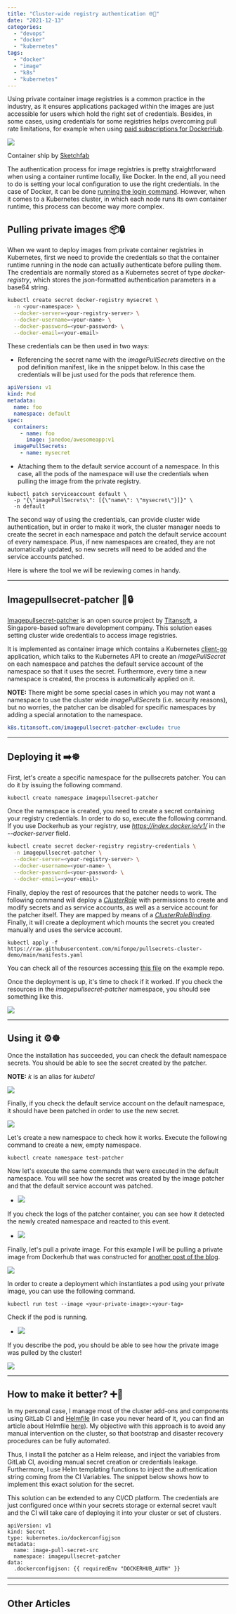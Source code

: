 ```yaml
---
title: "Cluster-wide registry authentication 🌐🔐"
date: "2021-12-13"
categories: 
  - "devops"
  - "docker"
  - "kubernetes"
tags: 
  - "docker"
  - "image"
  - "k8s"
  - "kubernetes"
---
```


Using private container image registries is a common practice in the industry, as it ensures applications packaged within the images are just accessible for users which hold the right set of credentials. Besides, in some cases, using credentials for some registries helps overcoming pull rate limitations, for example when using [paid subscriptions for DockerHub](https://www.docker.com/pricing).

![](images/461f0ea0da8f612dbea489d1bffe9d7d-1024x640.jpg)

Container ship by [Sketchfab](https://sketchfab.com)

The authentication process for image registries is pretty straightforward when using a container runtime locally, like Docker. In the end, all you need to do is setting your local configuration to use the right credentials. In the case of Docker, it can be done [running the login command](https://docs.docker.com/engine/reference/commandline/login/). However, when it comes to a Kubernetes cluster, in which each node runs its own container runtime, this process can become way more complex.

## Pulling private images 📦🔒

When we want to deploy images from private container registries in Kubernetes, first we need to provide the credentials so that the container runtime running in the node can actually authenticate before pulling them. The credentials are normally stored as a Kubernetes secret of type _docker-registry_, which stores the json-formatted authentication parameters in a base64 string.

```bash
kubectl create secret docker-registry mysecret \
  -n <your-namespace> \
  --docker-server=<your-registry-server> \
  --docker-username=<your-name> \
  --docker-password=<your-password> \
  --docker-email=<your-email>
```

These credentials can be then used in two ways:

- Referencing the secret name with the _imagePullSecrets_ directive on the pod definition manifest, like in the snippet below. In this case the credentials will be just used for the pods that reference them.

```yaml
apiVersion: v1
kind: Pod
metadata:
  name: foo
  namespace: default
spec:
  containers:
    - name: foo
      image: janedoe/awesomeapp:v1
  imagePullSecrets:
    - name: mysecret
```

- Attaching them to the default service account of a namespace. In this case, all the pods of the namespace will use the credentials when pulling the image from the private registry.

```
kubectl patch serviceaccount default \
  -p "{\"imagePullSecrets\": [{\"name\": \"mysecret\"}]}" \
  -n default
```

The second way of using the credentials, can provide cluster wide authentication, but in order to make it work, the cluster manager needs to create the secret in each namespace and patch the default service account of every namespace. Plus, if new namespaces are created, they are not automatically updated, so new secrets will need to be added and the service accounts patched.

Here is where the tool we will be reviewing comes in handy.

* * *

## Imagepullsecret-patcher 🤖🔒

[Imagepullsecret-patcher](https://github.com/titansoft-pte-ltd/imagepullsecret-patcher) is an open source project by [Titansoft](https://www.titansoft.com/en), a Singapore-based software development company. This solution eases setting cluster wide credentials to access image registries.

It is implemented as container image which contains a Kubernetes [client-go](https://github.com/kubernetes/client-go) application, which talks to the Kubernetes API to create an _imagePullSecret_ on each namespace and patches the default service account of the namespace so that it uses the secret. Furthermore, every time a new namespace is created, the process is automatically applied on it.

**NOTE:** There might be some special cases in which you may not want a namespace to use the cluster wide _imagePullSecrets_ (i.e. security reasons), but no worries, the patcher can be disabled for specific namespaces by adding a special annotation to the namespace.

```yaml
k8s.titansoft.com/imagepullsecret-patcher-exclude: true
```

* * *

## Deploying it ➡️☸️

First, let's create a specific namespace for the pullsecrets patcher. You can do it by issuing the following command.

```bash
kubectl create namespace imagepullsecret-patcher
```

Once the namespace is created, you need to create a secret containing your registry credentials. In order to do so, execute the following command. If you use Dockerhub as your registry, use _https://index.docker.io/v1/_ in the _\--docker-server_ field.

```bash
kubectl create secret docker-registry registry-credentials \
  -n imagepullsecret-patcher \
  --docker-server=<your-registry-server> \
  --docker-username=<your-name> \
  --docker-password=<your-password> \
  --docker-email=<your-email>
```

Finally, deploy the rest of resources that the patcher needs to work. The following command will deploy a _[ClusterRole](https://v1-20.docs.kubernetes.io/docs/reference/access-authn-authz/rbac/#role-and-clusterrole)_ with permissions to create and modify secrets and as service accounts, as well as a service account for the patcher itself. They are mapped by means of a _[ClusterRoleBinding](https://v1-20.docs.kubernetes.io/docs/reference/access-authn-authz/rbac/#rolebinding-and-clusterrolebinding)_. Finally, it will create a deployment which mounts the secret you created manually and uses the service account.

```
kubectl apply -f https://raw.githubusercontent.com/mifonpe/pullsecrets-cluster-demo/main/manifests.yaml 
```

You can check all of the resources accessing [this file](https://github.com/mifonpe/pullsecrets-cluster-demo/blob/main/manifests.yaml) on the example repo.

Once the deployment is up, it's time to check if it worked. If you check the resources in the _imagepullsecret-patcher_ namespace, you should see something like this.

![](images/Screenshot-2021-12-11-at-10.39.44-1024x250.png)

* * *

## Using it ⚙️☸️

Once the installation has succeeded, you can check the default namespace secrets. You should be able to see the secret created by the patcher.

**NOTE:** _k_ is an alias for _kubetcl_

![](images/Screenshot-2021-12-11-at-10.40.08-1024x137.png)

Finally, if you check the default service account on the default namespace, it should have been patched in order to use the new secret.

![](images/Screenshot-2021-12-11-at-10.40.47.png)

Let's create a new namespace to check how it works. Execute the following command to create a new, empty namespace.

```
kubectl create namespace test-patcher
```

Now let's execute the same commands that were executed in the default namespace. You will see how the secret was created by the image patcher and that the default service account was patched.

- ![](images/Screenshot-2021-12-11-at-10.47.54-1024x452.png)
    

If you check the logs of the patcher container, you can see how it detected the newly created namespace and reacted to this event.

- ![](images/Screenshot-2021-12-11-at-13.29.36-1024x88.png)
    

Finally, let's pull a private image. For this example I will be pulling a private image from Dockerhub that was constructed for [another post of the blog](https://kubesandclouds.com/index.php/2021/11/04/kaniko/).

![](images/Screenshot-2021-12-11-at-13.22.54-1024x596.png)

In order to create a deployment which instantiates a pod using your private image, you can use the following command.

```
kubectl run test --image <your-private-image>:<your-tag>
```

Check if the pod is running.

- ![](images/Screenshot-2021-12-11-at-13.40.50-1024x91.png)
    

If you describe the pod, you should be able to see how the private image was pulled by the cluster!

![](images/Screenshot-2021-12-11-at-13.38.32-1024x154.png)

* * *

## How to make it better? ➕🤖

In my personal case, I manage most of the cluster add-ons and components using GitLab CI and [Helmfile](https://github.com/roboll/helmfile) (in case you never heard of it, you can find an article about Helmfile [here](https://kubesandclouds.com/index.php/2020/12/16/helmfile/)). My objective with this approach is to avoid any manual intervention on the cluster, so that bootstrap and disaster recovery procedures can be fully automated.

Thus, I install the patcher as a Helm release, and inject the variables from GitLab CI, avoiding manual secret creation or credentials leakage. Furthermore, I use Helm templating functions to inject the authentication string coming from the CI Variables. The snippet below shows how to implement this exact solution for the secret.

This solution can be extended to any CI/CD platform. The credentials are just configured once within your secrets storage or external secret vault and the CI will take care of deploying it into your cluster or set of clusters.

```
apiVersion: v1
kind: Secret
type: kubernetes.io/dockerconfigjson
metadata:
  name: image-pull-secret-src
  namespace: imagepullsecret-patcher
data:
  .dockerconfigjson: {{ requiredEnv "DOCKERHUB_AUTH" }} 
```

* * *

* * *

## Other Articles
